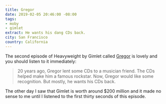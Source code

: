 ```yaml
---
title: Gregor
date: 2019-02-05 20:46:00 -08:00
tags:
- moby
- gimlet
extract: He wants his dang CDs back.
city: San Francisco
country: California
---
```


The second episode of Heavyweight by Gimlet called [Gregor](https://www.gimletmedia.com/heavyweight/2-gregor) is lovely and you should listen to it immediately:

> 20 years ago, Gregor lent some CDs to a musician friend. The CDs helped make him a famous rockstar. Now, Gregor would like some recognition. But mostly, he wants his CDs back.

The other day I saw that Gimlet is worth around $200 million and it made no sense to me until I listened to the first thirty seconds of this episode.
